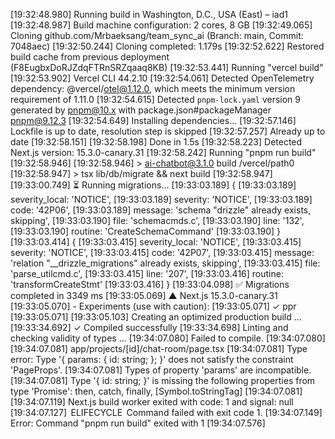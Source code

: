 [19:32:48.980] Running build in Washington, D.C., USA (East) – iad1
[19:32:48.987] Build machine configuration: 2 cores, 8 GB
[19:32:49.065] Cloning github.com/Mrbaeksang/team_sync_ai (Branch: main, Commit: 7048aec)
[19:32:50.244] Cloning completed: 1.179s
[19:32:52.622] Restored build cache from previous deployment (F8EugbxDoRJZdqFTRnSRZqaaq8KB)
[19:32:53.441] Running "vercel build"
[19:32:53.902] Vercel CLI 44.2.10
[19:32:54.061] Detected OpenTelemetry dependency: @vercel/otel@1.12.0, which meets the minimum version requirement of 1.11.0
[19:32:54.615] Detected `pnpm-lock.yaml` version 9 generated by pnpm@10.x with package.json#packageManager pnpm@9.12.3
[19:32:54.649] Installing dependencies...
[19:32:57.146] Lockfile is up to date, resolution step is skipped
[19:32:57.257] Already up to date
[19:32:58.151] 
[19:32:58.198] Done in 1.5s
[19:32:58.223] Detected Next.js version: 15.3.0-canary.31
[19:32:58.242] Running "pnpm run build"
[19:32:58.946] 
[19:32:58.946] > ai-chatbot@3.1.0 build /vercel/path0
[19:32:58.947] > tsx lib/db/migrate && next build
[19:32:58.947] 
[19:33:00.749] ⏳ Running migrations...
[19:33:03.189] {
[19:33:03.189]   severity_local: 'NOTICE',
[19:33:03.189]   severity: 'NOTICE',
[19:33:03.189]   code: '42P06',
[19:33:03.189]   message: 'schema "drizzle" already exists, skipping',
[19:33:03.190]   file: 'schemacmds.c',
[19:33:03.190]   line: '132',
[19:33:03.190]   routine: 'CreateSchemaCommand'
[19:33:03.190] }
[19:33:03.414] {
[19:33:03.415]   severity_local: 'NOTICE',
[19:33:03.415]   severity: 'NOTICE',
[19:33:03.415]   code: '42P07',
[19:33:03.415]   message: 'relation "__drizzle_migrations" already exists, skipping',
[19:33:03.415]   file: 'parse_utilcmd.c',
[19:33:03.415]   line: '207',
[19:33:03.416]   routine: 'transformCreateStmt'
[19:33:03.416] }
[19:33:04.098] ✅ Migrations completed in 3349 ms
[19:33:05.069]    ▲ Next.js 15.3.0-canary.31
[19:33:05.070]    - Experiments (use with caution):
[19:33:05.071]      ✓ ppr
[19:33:05.071] 
[19:33:05.103]    Creating an optimized production build ...
[19:33:34.692]  ✓ Compiled successfully
[19:33:34.698]    Linting and checking validity of types ...
[19:34:07.080] Failed to compile.
[19:34:07.080] 
[19:34:07.081] app/projects/[id]/chat-room/page.tsx
[19:34:07.081] Type error: Type '{ params: { id: string; }; }' does not satisfy the constraint 'PageProps'.
[19:34:07.081]   Types of property 'params' are incompatible.
[19:34:07.081]     Type '{ id: string; }' is missing the following properties from type 'Promise<any>': then, catch, finally, [Symbol.toStringTag]
[19:34:07.081] 
[19:34:07.119] Next.js build worker exited with code: 1 and signal: null
[19:34:07.127]  ELIFECYCLE  Command failed with exit code 1.
[19:34:07.149] Error: Command "pnpm run build" exited with 1
[19:34:07.576] 